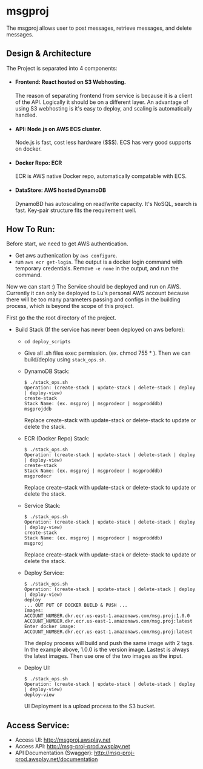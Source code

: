 # msgproj
The msgproj allows user to post messages, retrieve messages, and delete messages.

## Design & Architecture
The Project is separated into 4 components:
- #### Frontend: React hosted on S3 Webhosting.
  The reason of separating frontend from service is because it is a client of the API. Logically it should be on a different layer. An advantage of using S3 webhosting is it's easy to deploy, and scaling is automatically handled.
- #### API: Node.js on AWS ECS cluster.
  Node.js is fast, cost less hardware ($$$). ECS has very good supports on docker.
- #### Docker Repo: ECR
  ECR is AWS native Docker repo, automatically compatable with ECS.
- #### DataStore: AWS hosted DynamoDB
  DynamoBD has autoscaling on read/write capacity. It's NoSQL, search is fast. Key-pair structure fits the requirement well.

## How To Run:
Before start, we need to get AWS authentication.
- Get aws authenication by `aws configure`.
- run `aws ecr get-login`. The output is a docker login command with temporary credentials. Remove `-e none` in the output, and run the command.

Now we can start :)
The Service should be deployed and run on AWS. Currently it can only be deployed to Lu's personal AWS account because there will be too many parameters passing and configs in the building process, which is beyond the scope of this project.

First go the the root directory of the project.
- Build Stack (If the service has never been deployed on aws before):
  - `cd deploy_scripts`
  - Give all .sh files exec permission. (ex. chmod 755 * ). Then we can build/deploy using `stack_ops.sh`.
  - DynamoDB Stack:
    ```
    $ ./stack_ops.sh
    Operation: (create-stack | update-stack | delete-stack | deploy | deploy-view)
    create-stack
    Stack Name: (ex. msgproj | msgprodecr | msgprodddb)
    msgprojddb
    ```
    Replace create-stack with update-stack or delete-stack to update or delete the stack.

  - ECR (Docker Repo) Stack:
    ```
    $ ./stack_ops.sh
    Operation: (create-stack | update-stack | delete-stack | deploy | deploy-view)
    create-stack
    Stack Name: (ex. msgproj | msgprodecr | msgprodddb)
    msgprodecr
    ```  
    Replace create-stack with update-stack or delete-stack to update or delete the stack.

  - Service Stack:
    ```
    $ ./stack_ops.sh
    Operation: (create-stack | update-stack | delete-stack | deploy | deploy-view)
    create-stack
    Stack Name: (ex. msgproj | msgprodecr | msgprodddb)
    msgproj
    ```  
    Replace create-stack with update-stack or delete-stack to update or delete the stack.   

  - Deploy Service:
    ```
    $ ./stack_ops.sh
    Operation: (create-stack | update-stack | delete-stack | deploy | deploy-view)
    deploy
    ... OUT PUT OF DOCKER BUILD & PUSH ...
    Images:
    ACCOUNT_NUMBER.dkr.ecr.us-east-1.amazonaws.com/msg.proj:1.0.0
    ACCOUNT_NUMBER.dkr.ecr.us-east-1.amazonaws.com/msg.proj:latest
    Enter docker image:
    ACCOUNT_NUMBER.dkr.ecr.us-east-1.amazonaws.com/msg.proj:latest
    ```
    The deploy process will build and push the same image with 2 tags. In the example above, 1.0.0 is the version image.
    Lastest is always the latest images. Then use one of the two images as the input.

  - Deploy UI:
    ```
    $ ./stack_ops.sh
    Operation: (create-stack | update-stack | delete-stack | deploy | deploy-view)
    deploy-view
    ```
    UI Deployment is a upload process to the S3 bucket.

## Access Service:
  - Access UI: http://msgproj.awsplay.net
  - Access API: http://msg-proj-prod.awsplay.net
  - API Documentation (Swagger): http://msg-proj-prod.awsplay.net/documentation
